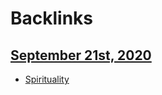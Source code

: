 
# Backlinks
## [September 21st, 2020](<September 21st, 2020.md>)
- [Spirituality](<Spirituality.md>)

